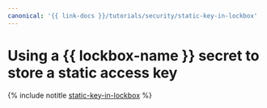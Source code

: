 ```yaml
---
canonical: '{{ link-docs }}/tutorials/security/static-key-in-lockbox'
---
```


# Using a {{ lockbox-name }} secret to store a static access key

{% include notitle [static-key-in-lockbox](../../_tutorials/security/static-key-in-lockbox.md) %}
